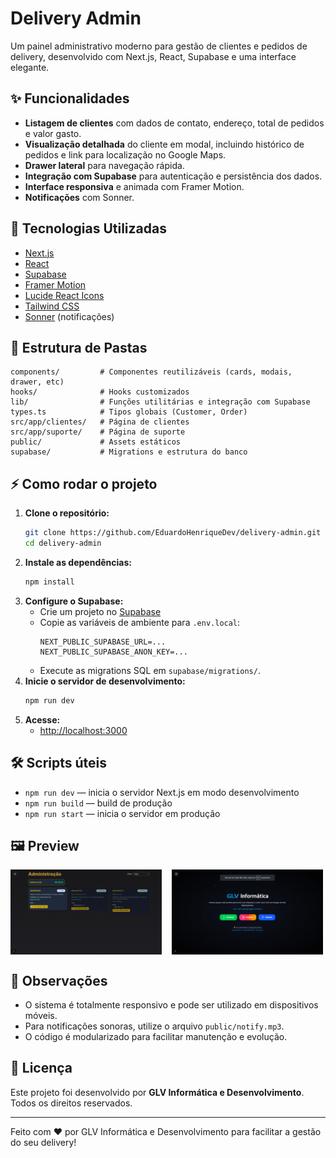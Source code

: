 
# Delivery Admin

Um painel administrativo moderno para gestão de clientes e pedidos de delivery, desenvolvido com Next.js, React, Supabase e uma interface elegante.

## ✨ Funcionalidades

- **Listagem de clientes** com dados de contato, endereço, total de pedidos e valor gasto.
- **Visualização detalhada** do cliente em modal, incluindo histórico de pedidos e link para localização no Google Maps.
- **Drawer lateral** para navegação rápida.
- **Integração com Supabase** para autenticação e persistência dos dados.
- **Interface responsiva** e animada com Framer Motion.
- **Notificações** com Sonner.

## 🚀 Tecnologias Utilizadas

- [Next.js](https://nextjs.org/)
- [React](https://react.dev/)
- [Supabase](https://supabase.com/)
- [Framer Motion](https://www.framer.com/motion/)
- [Lucide React Icons](https://lucide.dev/)
- [Tailwind CSS](https://tailwindcss.com/)
- [Sonner](https://sonner.emilkowal.ski/) (notificações)

## 📁 Estrutura de Pastas

```
components/         # Componentes reutilizáveis (cards, modais, drawer, etc)
hooks/              # Hooks customizados
lib/                # Funções utilitárias e integração com Supabase
types.ts            # Tipos globais (Customer, Order)
src/app/clientes/   # Página de clientes
src/app/suporte/    # Página de suporte
public/             # Assets estáticos
supabase/           # Migrations e estrutura do banco
```

## ⚡ Como rodar o projeto

1. **Clone o repositório:**
   ```sh
   git clone https://github.com/EduardoHenriqueDev/delivery-admin.git
   cd delivery-admin
   ```
2. **Instale as dependências:**
   ```sh
   npm install
   ```
3. **Configure o Supabase:**
   - Crie um projeto no [Supabase](https://supabase.com/)
   - Copie as variáveis de ambiente para `.env.local`:
     ```env
     NEXT_PUBLIC_SUPABASE_URL=...
     NEXT_PUBLIC_SUPABASE_ANON_KEY=...
     ```
   - Execute as migrations SQL em `supabase/migrations/`.
4. **Inicie o servidor de desenvolvimento:**
   ```sh
   npm run dev
   ```
5. **Acesse:**
   - [http://localhost:3000](http://localhost:3000)

## 🛠️ Scripts úteis

- `npm run dev` — inicia o servidor Next.js em modo desenvolvimento
- `npm run build` — build de produção
- `npm run start` — inicia o servidor em produção


## 🖼️ Preview

<div style="display: flex; gap: 16px; align-items: flex-start;">
  <img src="public/preview.png" alt="Preview do painel de clientes" width="48%" />
  <img src="public/preview2.png" alt="Preview do modal de cliente" width="48%" />
</div>

## 📌 Observações

- O sistema é totalmente responsivo e pode ser utilizado em dispositivos móveis.
- Para notificações sonoras, utilize o arquivo `public/notify.mp3`.
- O código é modularizado para facilitar manutenção e evolução.

## 📄 Licença

Este projeto foi desenvolvido por **GLV Informática e Desenvolvimento**. Todos os direitos reservados.

---

Feito com ❤️ por GLV Informática e Desenvolvimento para facilitar a gestão do seu delivery!
